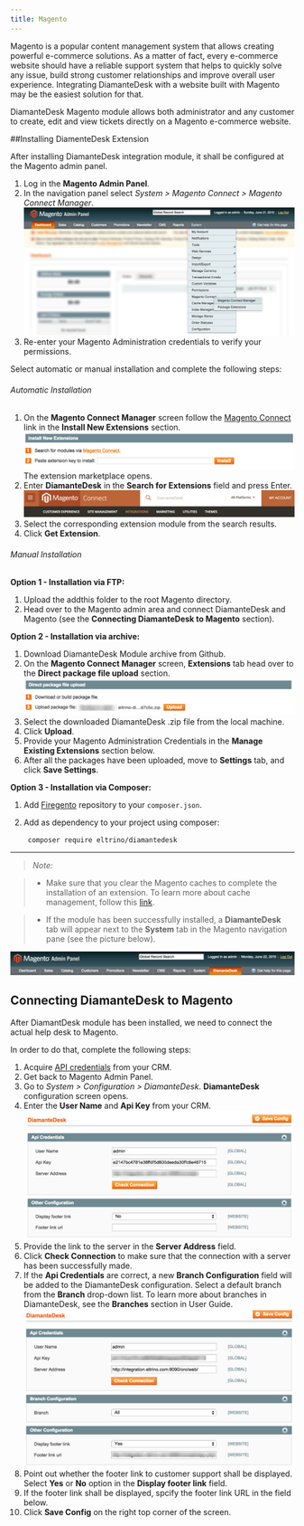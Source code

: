 ```yaml
---
title: Magento
---
```


Magento is a popular content management system that allows creating powerful e-commerce solutions. As a matter of fact, every e-commerce website should have a reliable support system that helps to quickly solve any issue, build strong customer relationships and improve overall user experience. Integrating DiamanteDesk with a website built with Magento may be the easiest solution for that.

DiamanteDesk Magento module allows both administrator and any customer to create, edit and view tickets directly on a Magento e-commerce website. 


##Installing DiamenteDesk Extension

After installing DiamanteDesk integration module, it shall be configured at the Magento admin panel.

1. Log in the **Magento Admin Panel**.
2. In the navigation panel select _System > Magento Connect > Magento Connect Manager_.
![Magento Admin Panel](img/magento_connect_manager.png)
3. Re-enter your Magento Administration credentials to verify your permissions.

Select automatic or manual installation and complete the following steps:

###### Automatic Installation

1. On the **Magento Connect Manager** screen follow the [Magento Connect](https://www.magentocommerce.com/magento-connect/) link in the **Install New Extensions** section.
![Automatic installation](img/magento_automatic.png)
The extension marketplace opens.
2. Enter **DiamanteDesk** in the **Search for Extensions** field and press Enter.
![Magento_marketplace](img/magento_connect.png)
3. Select the corresponding extension module from the search results.
4. Click **Get Extension**.

###### Manual Installation

**Option 1 - Installation via FTP:**

1. Upload the addthis folder to the root Magento directory.
1. Head over to the Magento admin area and connect DiamanteDesk and Magento (see the **Connecting DiamanteDesk to Magento** section).

**Option 2 - Installation via archive:**

1. Download DiamanteDesk Module archive from Github.
2. On the **Magento Connect Manager** screen, **Extensions** tab head over to the **Direct package file upload** section.
![Manual installation](img/magento_manual.png)
3. Select the downloaded DiamanteDesk .zip file from the local machine.
4. Click **Upload**.
5. Provide your Magento Administration Credentials in the **Manage Existing Extensions** section below.
6. After all the packages have been uploaded, move to **Settings** tab, and click **Save Settings**.

**Option 3 - Installation via Composer:**

1. Add [Firegento](http://packages.firegento.com/) repository to your ` composer.json `.
2. Add as dependency to your project using composer:

        composer require eltrino/diamantedesk
        
           
___
>_Note:_ 

>* Make sure that you clear the Magento caches to complete the installation of an extension. To learn more about cache management, follow this [link](http://www.magentocommerce.com/knowledge-base/entry/cache-storage-management/%09200).

>* If the module has been successfully installed, a **DiamanteDesk** tab will appear next to the **System** tab in the Magento navigation pane (see the picture below).

![DiamanteDesk tab](img/diamantedesk_magento.png)


## Connecting DiamanteDesk to Magento
After DiamantDesk module has been installed, we need to connect the actual help desk to Magento. 

In order to do that, complete the following steps:

1. Acquire [API credentials](api-credentials.md) from your CRM.
5. Get back to Magento Admin Panel.
6. Go to _System > Configuration > DiamanteDesk_. **DiamanteDesk** configuration screen opens.
7. Enter the **User Name** and **Api Key** from your CRM.
![DiamanteDesk configuration](img/DiamanteDesk_config.png)
8. Provide the link to the server in the **Server Address** field.
9. Click **Check Connection** to make sure that the connection with a server has been successfully made.
10. If the **Api Credentials** are correct, a new **Branch Configuration** field will be added to the DiamanteDesk configuration. Select a default branch from the **Branch** drop-down list. To learn more about branches in DiamanteDesk, see the **Branches** section in User Guide.
![](img/magento_branches.png)
10. Point out whether the footer link to customer support shall be displayed. Select **Yes** or **No** option in the **Display footer link** field.
11. If the footer link shall be displayed, spcify the footer link URL in the field below.
11. Click **Save Config** on the right top corner of the screen.